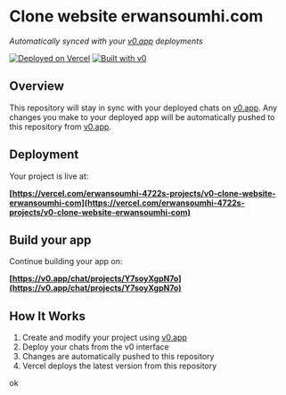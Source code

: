 # Clone website erwansoumhi.com

*Automatically synced with your [v0.app](https://v0.app) deployments*

[![Deployed on Vercel](https://img.shields.io/badge/Deployed%20on-Vercel-black?style=for-the-badge&logo=vercel)](https://vercel.com/erwansoumhi-4722s-projects/v0-clone-website-erwansoumhi-com)
[![Built with v0](https://img.shields.io/badge/Built%20with-v0.app-black?style=for-the-badge)](https://v0.app/chat/projects/Y7soyXgpN7o)

## Overview

This repository will stay in sync with your deployed chats on [v0.app](https://v0.app).
Any changes you make to your deployed app will be automatically pushed to this repository from [v0.app](https://v0.app).

## Deployment

Your project is live at:

**[https://vercel.com/erwansoumhi-4722s-projects/v0-clone-website-erwansoumhi-com](https://vercel.com/erwansoumhi-4722s-projects/v0-clone-website-erwansoumhi-com)**

## Build your app

Continue building your app on:

**[https://v0.app/chat/projects/Y7soyXgpN7o](https://v0.app/chat/projects/Y7soyXgpN7o)**

## How It Works

1. Create and modify your project using [v0.app](https://v0.app)
2. Deploy your chats from the v0 interface
3. Changes are automatically pushed to this repository
4. Vercel deploys the latest version from this repository

ok
